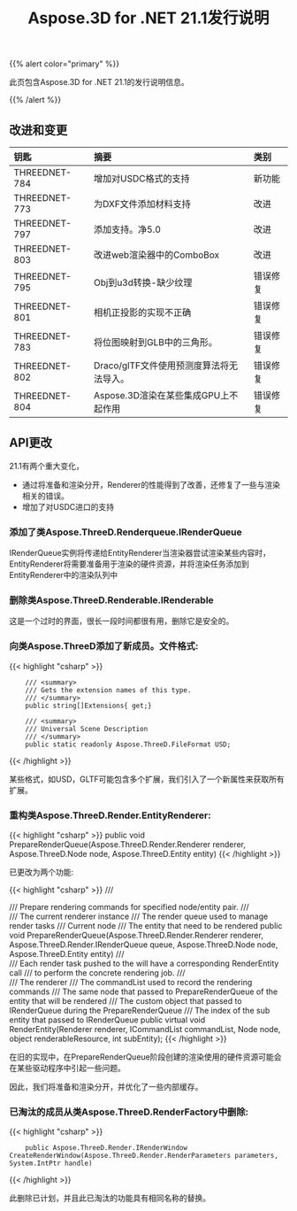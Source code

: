 ﻿---
title: Aspose.3D for .NET 21.1发行说明
type: docs
weight: 12
url: /zh/net/aspose-3d-for-net-21-1-release-notes/
---
{{% alert color="primary" %}}

此页包含Aspose.3D for .NET 21.1的发行说明信息。

{{% /alert %}}
## **改进和变更**

|**钥匙**|**摘要**|**类别**|
|:- |:- |:- |
|THREEDNET-784 |增加对USDC格式的支持|新功能|
|THREEDNET-773 |为DXF文件添加材料支持|改进|
|THREEDNET-797 |添加支持。净5.0|改进|
|THREEDNET-803 |改进web渲染器中的ComboBox|改进|
|THREEDNET-795 |Obj到u3d转换-缺少纹理|错误修复|
|THREEDNET-801 |相机正投影的实现不正确|错误修复|
|THREEDNET-783 |将位图映射到GLB中的三角形。|错误修复|
|THREEDNET-802 |Draco/glTF文件使用预测度算法将无法导入。|错误修复|
|THREEDNET-804 |Aspose.3D渲染在某些集成GPU上不起作用|错误修复|



## API更改 ##

21.1有两个重大变化，

* 通过将准备和渲染分开，Renderer的性能得到了改善，还修复了一些与渲染相关的错误。
* 增加了对USDC进口的支持

### 添加了类Aspose.ThreeD.Renderqueue.IRenderQueue

IRenderQueue实例将传递给EntityRenderer当渲染器尝试渲染某些内容时，EntityRenderer将需要准备用于渲染的硬件资源，并将渲染任务添加到EntityRenderer中的渲染队列中


### 删除类Aspose.ThreeD.Renderable.IRenderable

这是一个过时的界面，很长一段时间都很有用，删除它是安全的。


### 向类Aspose.ThreeD添加了新成员。文件格式:

{{< highlight "csharp" >}}

        /// <summary>
        /// Gets the extension names of this type.
        /// </summary>
        public string[]Extensions{ get;}

        /// <summary>
        /// Universal Scene Description
        /// </summary>
        public static readonly Aspose.ThreeD.FileFormat USD;
{{< /highlight >}}

某些格式，如USD，GLTF可能包含多个扩展，我们引入了一个新属性来获取所有扩展。


### 重构类Aspose.ThreeD.Render.EntityRenderer:

{{< highlight "csharp" >}}
        public void PrepareRenderQueue(Aspose.ThreeD.Render.Renderer renderer, Aspose.ThreeD.Node node, Aspose.ThreeD.Entity entity)
{{< /highlight >}}

已更改为两个功能:

{{< highlight "csharp" >}}
        /// <summary>
        /// Prepare rendering commands for specified node/entity pair.
        /// </summary>
        /// <param name="renderer">The current renderer instance</param>
        /// <param name="queue">The render queue used to manage render tasks</param>
        /// <param name="node">Current node</param>
        /// <param name="entity">The entity that need to be rendered</param>
        public void PrepareRenderQueue(Aspose.ThreeD.Render.Renderer renderer, Aspose.ThreeD.Render.IRenderQueue queue, Aspose.ThreeD.Node node, Aspose.ThreeD.Entity entity)
        /// <summary>
        /// Each render task pushed to the <see cref="IRenderQueue"/> will have a corresponding RenderEntity call
        /// to perform the concrete rendering job.
        /// </summary>
        /// <param name="renderer">The renderer</param>
        /// <param name="commandList">The commandList used to record the rendering commands</param>
        /// <param name="node">The same node that passed to PrepareRenderQueue of the entity that will be rendered </param>
        /// <param name="renderableResource">The custom object that passed to IRenderQueue during the PrepareRenderQueue </param>
        /// <param name="subEntity">The index of the sub entity that passed to IRenderQueue</param>
        public virtual void RenderEntity(Renderer renderer, ICommandList commandList, Node node, object renderableResource, int subEntity);
{{< /highlight >}}

在旧的实现中，在PrepareRenderQueue阶段创建的渲染使用的硬件资源可能会在某些驱动程序中引起一些问题。

因此，我们将准备和渲染分开，并优化了一些内部缓存。


### 已淘汰的成员从类Aspose.ThreeD.RenderFactory中删除:


{{< highlight "csharp" >}}

        public Aspose.ThreeD.Render.IRenderWindow CreateRenderWindow(Aspose.ThreeD.Render.RenderParameters parameters, System.IntPtr handle)

{{< /highlight >}}

此删除已计划，并且此已淘汰的功能具有相同名称的替换。

